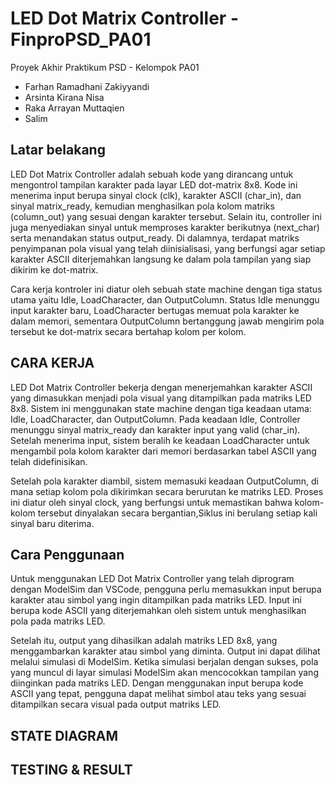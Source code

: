 # LED Dot Matrix Controller - FinproPSD_PA01
Proyek Akhir Praktikum PSD - Kelompok PA01

- Farhan Ramadhani Zakiyyandi
- Arsinta Kirana Nisa
- Raka Arrayan Muttaqien
- Salim


## Latar belakang

LED Dot Matrix Controller adalah sebuah kode yang dirancang untuk mengontrol tampilan karakter pada layar LED dot-matrix 8x8. Kode ini menerima input berupa sinyal clock (clk), karakter ASCII (char_in), dan sinyal matrix_ready, kemudian menghasilkan pola kolom matriks (column_out) yang sesuai dengan karakter tersebut. Selain itu, controller ini juga menyediakan sinyal untuk memproses karakter berikutnya (next_char) serta menandakan status output_ready. Di dalamnya, terdapat matriks penyimpanan pola visual yang telah diinisialisasi, yang berfungsi agar setiap karakter ASCII diterjemahkan langsung ke dalam pola tampilan yang siap dikirim ke dot-matrix.

Cara kerja kontroler ini diatur oleh sebuah state machine dengan tiga status utama yaitu Idle, LoadCharacter, dan OutputColumn. Status Idle menunggu input karakter baru, LoadCharacter bertugas memuat pola karakter ke dalam memori, sementara OutputColumn bertanggung jawab mengirim pola tersebut ke dot-matrix secara bertahap kolom per kolom.


## CARA KERJA

LED Dot Matrix Controller bekerja dengan menerjemahkan karakter ASCII yang dimasukkan menjadi pola visual yang ditampilkan pada matriks LED 8x8. Sistem ini menggunakan state machine dengan tiga keadaan utama: Idle, LoadCharacter, dan OutputColumn. Pada keadaan Idle, Controller menunggu sinyal matrix_ready dan karakter input yang valid (char_in). Setelah menerima input, sistem beralih ke keadaan LoadCharacter untuk mengambil pola kolom karakter dari memori berdasarkan tabel ASCII yang telah didefinisikan.

Setelah pola karakter diambil, sistem memasuki keadaan OutputColumn, di mana setiap kolom pola dikirimkan secara berurutan ke matriks LED. Proses ini diatur oleh sinyal clock, yang berfungsi untuk memastikan  bahwa kolom-kolom tersebut dinyalakan secara bergantian,Siklus ini berulang setiap kali sinyal baru diterima.

## Cara Penggunaan

Untuk menggunakan LED Dot Matrix Controller yang telah diprogram dengan ModelSim dan VSCode, pengguna perlu memasukkan input berupa karakter atau simbol yang ingin ditampilkan pada matriks LED. Input ini berupa kode ASCII yang diterjemahkan oleh sistem untuk menghasilkan pola pada matriks LED. 

Setelah itu, output yang dihasilkan adalah matriks LED 8x8, yang menggambarkan karakter atau simbol yang diminta. Output ini dapat dilihat melalui simulasi di ModelSim. Ketika simulasi berjalan dengan sukses, pola yang muncul di layar simulasi ModelSim akan mencocokkan tampilan yang diinginkan pada matriks LED. Dengan menggunakan input berupa kode ASCII yang tepat, pengguna dapat melihat simbol atau teks yang sesuai ditampilkan secara visual pada output matriks LED.

## STATE DIAGRAM



## TESTING & RESULT

